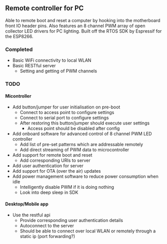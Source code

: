 ## Remote controller for PC
Able to remote boot and reset a computer by hooking into the motherboard front IO header pins.
Also features an 8 channel PWM array of open collector LED drivers for PC lighting.
Built off the RTOS SDK by Espressif for the ESP8266.  

### Completed
* Basic WiFi connectivity to local WLAN 
* Basic RESTful server
    * Setting and getting of PWM channels

### TODO 
#### Micontroller
* Add button/jumper for user initialisation on pre-boot
  * Connect to access point to configure settings
  * Connect to serial port to configure settings
  * After restoring this button/jumper should execute user settings
    * Access point should be disabled after config
* Add onboard software for advanced control of 8 channel PWM LED controller
  * Add list of pre-set patterns which are addressable remotely
  * Add direct streaming of PWM data to microcontroller 
* Add support for remote boot and reset
  * Add corresponding URIs to server
* Add user authentication for server
* Add support for OTA (over the air) updates
* Add power management software to reduce power consumption when idle
  * Intelligently disable PWM if it is doing nothing
  * Look into deep sleep in SDK

#### Desktop/Mobile app
* Use the restful api 
  * Provide corresponding user authentication details
  * Autoconnect to the server
  * Should be able to connect over local WLAN or remotely through a static ip (port forwarding?)